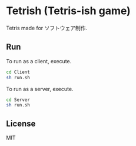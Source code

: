 # Tetrish (Tetris-ish game)
Tetris made for ソフトウェア制作.

## Run
To run as a client, execute.
```bash
cd Client
sh run.sh
```
To run as a server, execute.
```bash
cd Server
sh run.sh
```

## License
MIT

